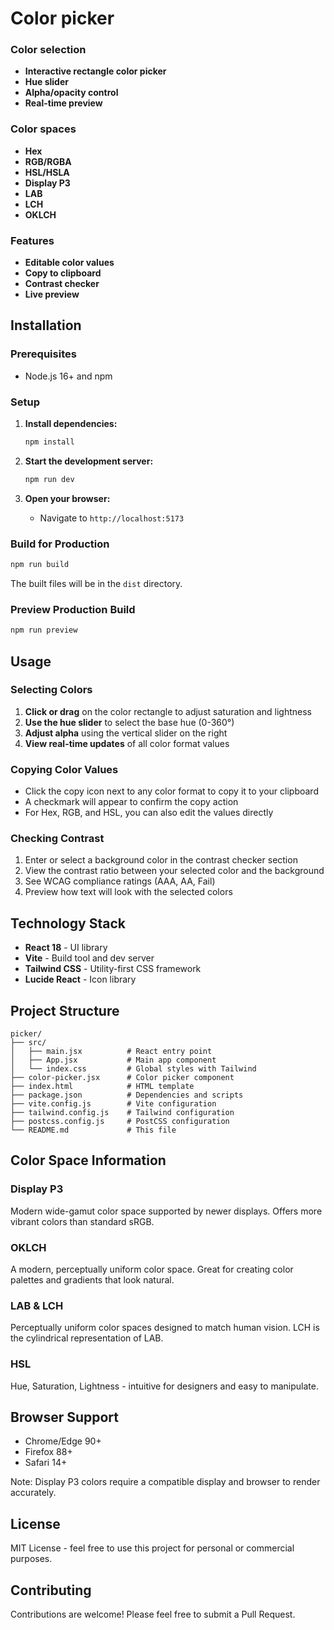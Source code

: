 # Color picker

### Color selection
- **Interactive rectangle color picker**
- **Hue slider**
- **Alpha/opacity control**
- **Real-time preview**
  
### Color spaces
- **Hex** 
- **RGB/RGBA** 
- **HSL/HSLA** 
- **Display P3** 
- **LAB** 
- **LCH** 
- **OKLCH**
  
### Features
- **Editable color values**
- **Copy to clipboard**
- **Contrast checker**
- **Live preview**


## Installation

### Prerequisites
- Node.js 16+ and npm

### Setup

1. **Install dependencies:**
   ```bash
   npm install
   ```

2. **Start the development server:**
   ```bash
   npm run dev
   ```

3. **Open your browser:**
   - Navigate to `http://localhost:5173`

### Build for Production

```bash
npm run build
```

The built files will be in the `dist` directory.

### Preview Production Build

```bash
npm run preview
```

## Usage

### Selecting Colors
1. **Click or drag** on the color rectangle to adjust saturation and lightness
2. **Use the hue slider** to select the base hue (0-360°)
3. **Adjust alpha** using the vertical slider on the right
4. **View real-time updates** of all color format values

### Copying Color Values
- Click the copy icon next to any color format to copy it to your clipboard
- A checkmark will appear to confirm the copy action
- For Hex, RGB, and HSL, you can also edit the values directly

### Checking Contrast
1. Enter or select a background color in the contrast checker section
2. View the contrast ratio between your selected color and the background
3. See WCAG compliance ratings (AAA, AA, Fail)
4. Preview how text will look with the selected colors

## Technology Stack

- **React 18** - UI library
- **Vite** - Build tool and dev server
- **Tailwind CSS** - Utility-first CSS framework
- **Lucide React** - Icon library

## Project Structure

```
picker/
├── src/
│   ├── main.jsx          # React entry point
│   ├── App.jsx           # Main app component
│   └── index.css         # Global styles with Tailwind
├── color-picker.jsx      # Color picker component
├── index.html            # HTML template
├── package.json          # Dependencies and scripts
├── vite.config.js        # Vite configuration
├── tailwind.config.js    # Tailwind configuration
├── postcss.config.js     # PostCSS configuration
└── README.md             # This file
```

## Color Space Information

### Display P3
Modern wide-gamut color space supported by newer displays. Offers more vibrant colors than standard sRGB.

### OKLCH
A modern, perceptually uniform color space. Great for creating color palettes and gradients that look natural.

### LAB & LCH
Perceptually uniform color spaces designed to match human vision. LCH is the cylindrical representation of LAB.

### HSL
Hue, Saturation, Lightness - intuitive for designers and easy to manipulate.

## Browser Support

- Chrome/Edge 90+
- Firefox 88+
- Safari 14+

Note: Display P3 colors require a compatible display and browser to render accurately.

## License

MIT License - feel free to use this project for personal or commercial purposes.

## Contributing

Contributions are welcome! Please feel free to submit a Pull Request.

